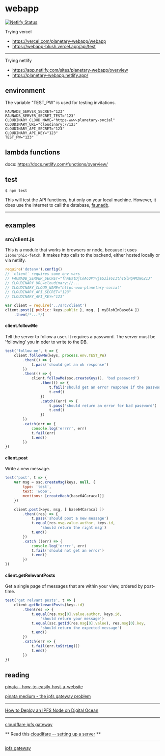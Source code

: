 # webapp

[![Netlify Status](https://api.netlify.com/api/v1/badges/e3e33fd9-bbef-43b9-932b-edfeacbf9157/deploy-status)](https://app.netlify.com/sites/planetary-webapp/deploys)

Trying vercel

* https://vercel.com/planetary-webapp/webapp
* https://webapp-blush.vercel.app/api/test

--------------------------------

Trying netlify

* https://app.netlify.com/sites/planetary-webapp/overview
* https://planetary-webapp.netlify.app/

## environment
The variable "TEST_PW" is used for testing invitations.

```
FAUNADB_SERVER_SECRET="123"
FAUNADB_SERVER_SECRET_TEST="123"
CLOUDINARY_CLOUD_NAME="https-www-planetary-social"
CLOUDINARY_URL="cloudinary://123"
CLOUDINARY_API_SECRET="123"
CLOUDINARY_API_KEY="123"
TEST_PW="123"
```

## lambda functions
docs:
https://docs.netlify.com/functions/overview/


## test

```
$ npm test
```

This will test the API functions, but only on your local machine. However, it does use the internet to call the database, [faunadb](https://fauna.com/).

-------------------------------------------


## examples

### src/client.js
This is a module that works in browsers or node, because it uses `isomorphic-fetch`. It makes http calls to the backend, either hosted locally or via netlify.

```js
require('dotenv').config()
// `client` requires some env vars
// FAUNADB_SERVER_SECRET="fnAEXtDjCoACQPYVjES3is6I1thIGlPqHMz86Z1J"
// CLOUDINARY_URL=cloudinary://...
// CLOUDINARY_CLOUD_NAME="https-www-planetary-social"
// CLOUDINARY_API_SECRET="123"
// CLOUDINARY_API_KEY="123"

var client = require('../src/client')
client.post({ public: keys.public }, msg, [ myBlobInBase64 ])
    .then(/*...*/)
```

#### client.followMe
Tell the server to follow a user. It requires a password. The server must be 'following' you in oder to write to the DB.

```js
test('follow me', t => {
    client.followMe(keys, process.env.TEST_PW)
        .then(() => {
            t.pass('should get an ok response')
        })
        .then(() => {
            client.followMe(ssc.createKeys(), 'bad password')
                .then(() => {
                    t.fail('should get an error response if the password is bad')
                    t.end()
                })
                .catch((err) => {
                    t.pass('should return an error for bad password')
                    t.end()
                })
        })
        .catch(err => {
            console.log('errrr', err)
            t.fail(err)
            t.end()
        })
})
```

#### client.post
Write a new message.

```js
test('post', t => {
    var msg = ssc.createMsg(keys, null, {
        type: 'test',
        text: 'wooo',
        mentions: [createHash(base64Caracal)]
    })

    client.post(keys, msg, [ base64Caracal ])
        .then((res) => {
            t.pass('should post a new message')
            t.equal(res.msg.value.author, keys.id,
                'should return the right msg')
            t.end()
        })
        .catch ((err) => {
            console.log('errrr', err)
            t.fail('should not get an error')
            t.end()
        })
})
```

#### client.getRelevantPosts
Get a single page of messages that are within your view, ordered by post-time.

```js
test('get relvant posts', t => {
    client.getRelevantPosts(keys.id)
        .then(res => {
            t.equal(res.msg[0].value.author, keys.id,
                'should return your message')
            t.equal(ssc.getId(res.msg[0].value), res.msg[0].key,
                'should return the expected message')
            t.end()
        })
        .catch(err => {
            t.fail(err.toString())
            t.end()
        }) 
})
```

## reading

[pinata - how-to-easily-host-a-website](https://medium.com/pinata/how-to-easily-host-a-website-on-ipfs-9d842b5d6a01)

[pinata medium - the ipfs gateway problem](https://medium.com/pinata/the-ipfs-gateway-problem-64bbe7eb8170)

-------------------------------

[How to Deploy an IPFS Node on Digital Ocean](https://medium.com/pinata/how-to-deploy-an-ipfs-node-on-digital-ocean-c59b9e83098e)

--------------------------------

[cloudflare ipfs gateway](https://blog.cloudflare.com/distributed-web-gateway/)

**
Read this
[cloudlfare -- setting up a server](https://developers.cloudflare.com/distributed-web/ipfs-gateway/setting-up-a-server)
**

--------------------------------

[ipfs gateway](https://github.com/ipfs/go-ipfs/blob/master/docs/gateway.md)


